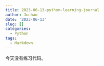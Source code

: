 ```yaml
---
title: 2023-06-13-python-learning-journal
author: Junhao
date: '2023-06-13'
slug: []
categories:
  - Python
tags:
  - Markdown
---
```

  今天没有练习代码。